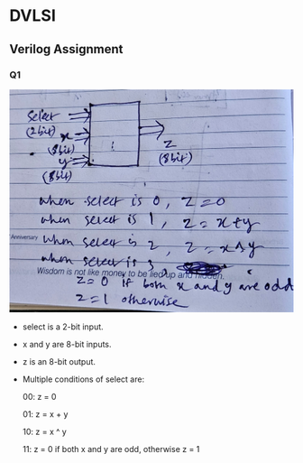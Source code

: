 # DVLSI  

## Verilog Assignment  

### Q1   
![Question](Verilog_Q1/Question.jpg)  

- select is a 2-bit input.
- x and y are 8-bit inputs.
- z is an 8-bit output.
- Multiple conditions of select are:
    
    00: z = 0

    01: z = x + y

    10: z = x ^ y

    11: z = 0 if both x and y are odd, otherwise z = 1